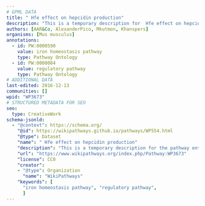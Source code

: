 ```yaml
---
# GPML DATA
title: " Hfe effect on hepcidin production"
description: "This is a temporary description for  Hfe effect on hepcidin production"
authors: [AAR&Co, AlexanderPico, Mkutmon, Khanspers]
organisms: [Mus musculus]
annotations:
  - id: PW:0000590
    value: iron homeostasis pathway
    type: Pathway Ontology
  - id: PW:0000004
    value: regulatory pathway
    type: Pathway Ontology
# ADDITIONAL DATA
last-edited: 2016-12-13
communities: []
wpid: "WP3673"
# STRUCTURED METADATA FOR SEO
seo:
  type: CreativeWork
schema-jsonld:
  - "@context": https://schema.org/
    "@id": https://wikipathways.github.io/pathways/WP554.html
    "@type": Dataset
    "name": " Hfe effect on hepcidin production"
    "description": "This is a temporary description for the pathway entitled:  Hfe effect on hepcidin production"
    "url": "https://www.wikipathways.org/index.php/Pathway:WP3673"
    "license": CC0
    "creator":
    - "@type": Organization
      "name": "WikiPathways"
    "keywords": [
      "iron homeostasis pathway", "regulatory pathway",
      ]
---
```

